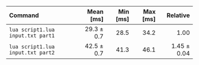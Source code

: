 | Command | Mean [ms] | Min [ms] | Max [ms] | Relative |
|:---|---:|---:|---:|---:|
| `lua script1.lua input.txt part1` | 29.3 ± 0.7 | 28.5 | 34.2 | 1.00 |
| `lua script1.lua input.txt part2` | 42.5 ± 0.7 | 41.3 | 46.1 | 1.45 ± 0.04 |
